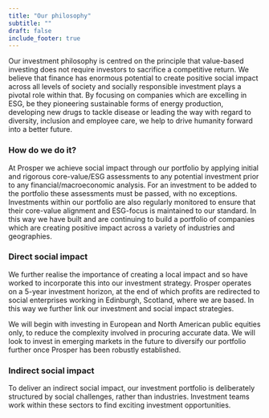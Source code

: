 ```yaml
---
title: "Our philosophy"
subtitle: ""
draft: false
include_footer: true
---
```


Our investment philosophy is centred on the principle that value-based investing does not require investors to sacrifice a competitive return. We believe that finance has enormous potential to create positive social impact across all levels of society and socially responsible investment plays a pivotal role within that. By focusing on companies which are excelling in ESG, be they pioneering sustainable forms of energy production, developing new drugs to tackle disease or leading the way with regard to diversity, inclusion and employee care, we help to drive humanity forward into a better future.

### How do we do it?

At Prosper we achieve social impact through our portfolio by applying initial and rigorous core-value/ESG assessments to any potential investment prior to any financial/macroeconomic analysis. For an investment to be added to the portfolio these assessments must be passed, with no exceptions. Investments within our portfolio are also regularly monitored to ensure that their core-value alignment and ESG-focus is maintained to our standard. In this way we have built and are continuing to build a portfolio of companies which are creating positive impact across a variety of industries and geographies.

### Direct social impact

We further realise the importance of creating a local impact and so have worked to incorporate this into our investment strategy. Prosper operates on a 5-year investment horizon, at the end of which profits are redirected to social enterprises working in Edinburgh, Scotland, where we are based. In this way we further link our investment and social impact strategies.

We will begin with investing in European and North American public equities only, to reduce the complexity involved in procuring accurate data. We will look to invest in emerging markets in the future to diversify our portfolio further once Prosper has been robustly established.

### Indirect social impact

To deliver an indirect social impact, our investment portfolio is deliberately structured by social challenges, rather than industries. Investment teams work within these sectors to find exciting investment opportunities.